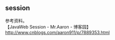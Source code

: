 ## session  

参考资料。  
【JavaWeb Session - Mr.Aaron - 博客园】  
http://www.cnblogs.com/aaron911/p/7889353.html

